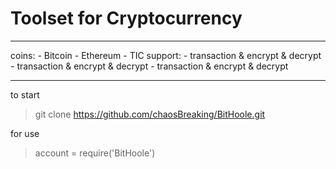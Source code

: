 # Toolset for Cryptocurrency
---
coins:
    - Bitcoin
    - Ethereum
    - TIC
support:
    - transaction & encrypt & decrypt 
    - transaction & encrypt & decrypt
    - transaction & encrypt & decrypt
    
---

to start
> git clone https://github.com/chaosBreaking/BitHoole.git

for use
> account = require('BitHoole')
